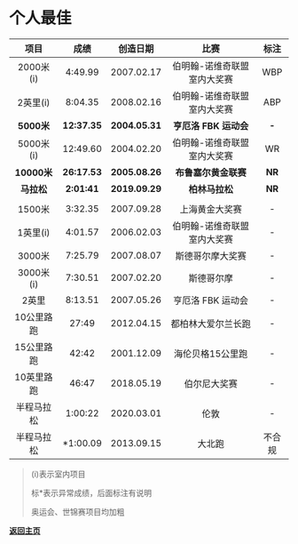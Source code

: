 # 个人最佳

|    项目     |     成绩     |    创造日期    |            比赛             |  标注  |
| :---------: | :----------: | :------------: | :-------------------------: | :----: |
|  2000米(i)  |   4:49.99    |   2007.02.17   | 伯明翰-诺维奇联盟室内大奖赛 |  WBP   |
|  2英里(i)   |   8:04.35    |   2008.02.16   | 伯明翰-诺维奇联盟室内大奖赛 |  ABP   |
| **5000米**  | **12:37.35** | **2004.05.31** |    **亨厄洛 FBK 运动会**    | **-**  |
|  5000米(i)  |   12:49.60   |   2004.02.20   | 伯明翰-诺维奇联盟室内大奖赛 |   WR   |
| **10000米** | **26:17.53** | **2005.08.26** |    **布鲁塞尔黄金联赛**     | **NR** |
| **马拉松**  | **2:01:41**  | **2019.09.29** |       **柏林马拉松**        | **NR** |
|             |              |                |                             |        |
|   1500米    |   3:32.35    |   2007.09.28   |       上海黄金大奖赛        |   -    |
|  1英里(i)   |   4:01.57    |   2006.02.03   | 伯明翰-诺维奇联盟室内大奖赛 |   -    |
|   3000米    |   7:25.79    |   2007.08.07   |      斯德哥尔摩大奖赛       |   -    |
|  3000米(i)  |   7:30.51    |   2007.02.20   |         斯德哥尔摩          |   -    |
|    2英里    |   8:13.51    |   2007.05.26   |      亨厄洛 FBK 运动会      |   -    |
| 10公里路跑  |    27:49     |   2012.04.15   |     都柏林大爱尔兰长跑      |   -    |
| 15公里路跑  |    42:42     |   2001.12.09   |      海伦贝格15公里跑       |   -    |
| 10英里路跑  |    46:47     |   2018.05.19   |        伯尔尼大奖赛         |   -    |
| 半程马拉松  |   1:00:22    |   2020.03.01   |            伦敦             |   -    |
| 半程马拉松  |   *1:00.09   |   2013.09.15   |           大北跑            | 不合规 |

> (i)表示室内项目
>
> 标*表示异常成绩，后面标注有说明
>
> 奥运会、世锦赛项目均加粗

**[返回主页](./Profile.md)**
